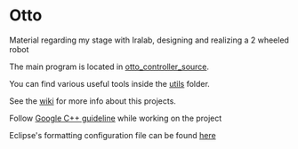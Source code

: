 # Otto
Material regarding my stage with Iralab, designing and realizing a 2 wheeled robot

The main program is located in [otto_controller_source](https://github.com/iralabdisco/otto/tree/otto_controller_source).

You can find various useful tools inside the [utils](https://github.com/iralabdisco/otto/tree/utils) folder.

See the [wiki](https://github.com/iralabdisco/otto/wiki) for more info about this projects.

Follow [Google C++ guideline](https://google.github.io/styleguide/cppguide.html) while working on the project

Eclipse's formatting configuration file can be found [here](https://github.com/google/styleguide/blob/gh-pages/eclipse-cpp-google-style.xml)

